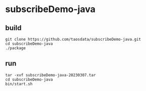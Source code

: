# subscribeDemo-java

## build

```shell
git clone https://github.com/taosdata/subscribeDemo-java.git
cd subscribeDemo-java
./package
```

## run

```shell
tar -xvf subscribeDemo-java-20230307.tar
cd subscribeDemo-java
bin/start.sh
```